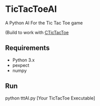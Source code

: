 # TicTacToeAI
A Python AI For the Tic Tac Toe game

(Build to work with [CTicTacToe](https://github.com/lupin012345/CTicTacToe])

## Requirements

- Python 3.x
- pexpect
- numpy

## Run

python tttAI.py [Your TicTacToe Executable]
